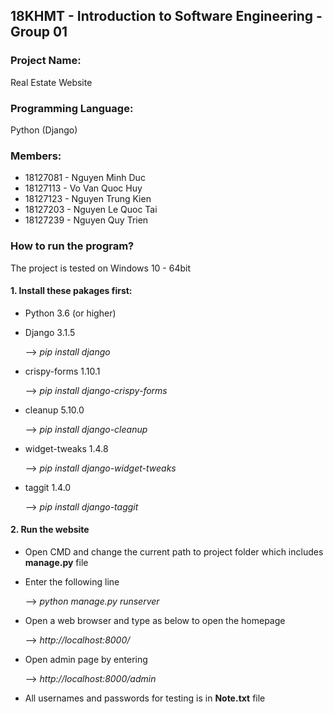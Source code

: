 ## 18KHMT - Introduction to Software Engineering - Group 01

### Project Name:
Real Estate Website

### Programming Language:
Python (Django)

### Members:
- 18127081 - Nguyen Minh Duc
- 18127113 - Vo Van Quoc Huy
- 18127123 - Nguyen Trung Kien
- 18127203 - Nguyen Le Quoc Tai
- 18127239 - Nguyen Quy Trien

### How to run the program?
The project is tested on Windows 10 - 64bit

#### 1. Install these pakages first:
* Python 3.6 (or higher)

* Django 3.1.5
    
    --> *pip install django*
    
* crispy-forms 1.10.1
    
    --> *pip install django-crispy-forms*
    
* cleanup 5.10.0
    
    --> *pip install django-cleanup*
    
* widget-tweaks 1.4.8
    
    --> *pip install django-widget-tweaks*
    
* taggit 1.4.0
    
    --> *pip install django-taggit*

#### 2. Run the website
* Open CMD and change the current path to project folder which includes **manage.py** file

* Enter the following line
    
    --> *python manage.py runserver*

* Open a web browser and type as below to open the homepage
    
    --> *http://localhost:8000/*

* Open admin page by entering
    
    --> *http://localhost:8000/admin*

* All usernames and passwords for testing is in **Note.txt** file
